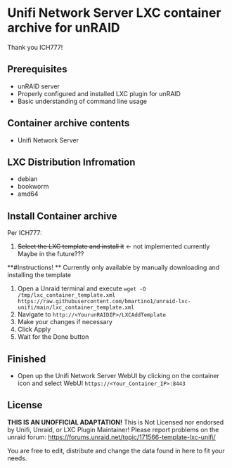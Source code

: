 # Unifi Network Server LXC container archive for unRAID

Thank you ICH777!

## Prerequisites

- unRAID server
- Properly configured and installed LXC plugin for unRAID
- Basic understanding of command line usage

## Container archive contents

- Unifi Network Server

## LXC Distribution Infromation

- debian
- bookworm
- amd64

## Install Container archive

Per ICH777:
1. ~~Select the LXC template and install it~~ <- not implemented currently
Maybe in the future???

**#Instructions!   **
Currently only available by manually downloading and installing the template

1. Open a Unraid terminal and execute `wget -O /tmp/lxc_container_template.xml https://raw.githubusercontent.com/bmartino1/unraid-lxc-unifi/main/lxc_container_template.xml`
2. Navigate to `http://<YourunRAIDIP>/LXCAddTemplate`
3. Make your changes if necessary
4. Click Apply
5. Wait for the Done button

## Finished
- Open up the Unifi Network Server WebUI by clicking on the container icon and select WebUI
`https://<Your_Container_IP>:8443`

 
## License
**THIS IS AN UNOFFICIAL ADAPTATION!** This is Not Licensed nor endorsed by Unifi, Unraid, or LXC Plugin Maintainer!
Please report problems on the unraid forum: https://forums.unraid.net/topic/171566-template-lxc-unifi/

You are free to edit, distribute and change the data found in here to fit your needs.
